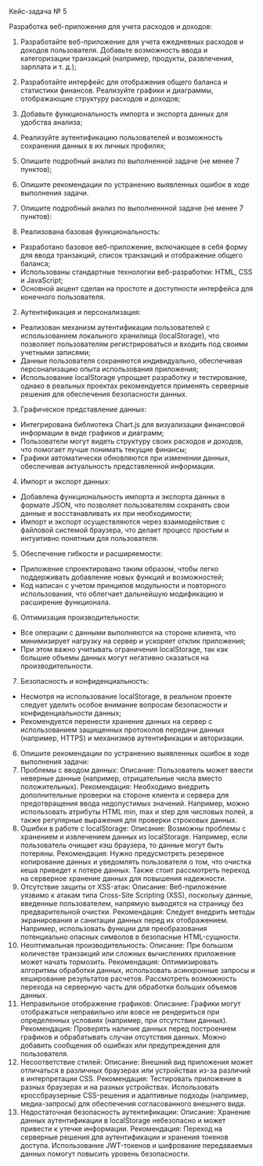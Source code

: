 Кейс-задача № 5

Разработка веб-приложения для учета расходов и доходов:
1. Разработайте веб-приложение для учета ежедневных расходов и доходов пользователя. Добавьте возможность ввода и категоризации транзакций (например, продукты, развлечения, зарплата и т. д.);
2. Разработайте интерфейс для отображения общего баланса и статистики финансов. Реализуйте графики и диаграммы, отображающие структуру расходов и доходов;
3. Добавьте функциональность импорта и экспорта данных для удобства анализа;
4. Реализуйте аутентификацию пользователей и возможность сохранения данных в их личных профилях;
5. Опишите подробный анализ по выполненной задаче (не менее 7 пунктов);
6. Опишите рекомендации по устранению выявленных ошибок в ходе выполнения задачи.

5. Опишите подробный анализ по выполненнной задаче (не менее 7 пунктов):
1. Реализована базовая функциональность:
- Разработано базовое веб-приложение, включающее в себя форму для ввода транзакций, список транзакций и отображение общего баланса;
- Использованы стандартные технологии веб-разработки: HTML, CSS и JavaScript;
- Основной акцент сделан на простоте и доступности интерфейса для конечного пользователя.
2. Аутентификация и персонализация:
- Реализован механизм аутентификации пользователей с использованием локального хранилища (localStorage), что позволяет пользователям регистрироваться и входить под своими учетными записями;
- Данные пользователя сохраняются индивидуально, обеспечивая персонализацию опыта использования приложения;
- Использование localStorage упрощает разработку и тестирование, однако в реальных проектах рекомендуется применять серверные решения для обеспечения безопасности данных.
3. Графическое представление данных:
- Интегрирована библиотека Chart.js для визуализации финансовой информации в виде графиков и диаграмм;
- Пользователи могут видеть структуру своих расходов и доходов, что помогает лучше понимать текущие финансы;
- Графики автоматически обновляются при изменении данных, обеспечивая актуальность представленной информации.
4. Импорт и экспорт данных:
- Добавлена функциональность импорта и экспорта данных в формате JSON, что позволяет пользователям сохранять свои данные и восстанавливать их при необходимости;
- Импорт и экспорт осуществляются через взаимодействие с файловой системой браузера, что делает процесс простым и интуитивно понятным для пользователя.
5. Обеспечение гибкости и расширяемости:
- Приложение спроектировано таким образом, чтобы легко поддерживать добавление новых функций и возможностей;
- Код написан с учетом принципов модульности и повторного использования, что облегчает дальнейшую модификацию и расширение функционала.
6. Оптимизация производительности:
- Все операции с данными выполняются на стороне клиента, что минимизирует нагрузку на сервер и ускоряет отклик приложения;
- При этом важно учитывать ограничения localStorage, так как большие объемы данных могут негативно сказаться на производительности.
7. Безопасность и конфиденциальность:
- Несмотря на использование localStorage, в реальном проекте следует уделить особое внимание вопросам безопасности и конфиденциальности данных;
- Рекомендуется перенести хранение данных на сервер с использованием защищенных протоколов передачи данных (например, HTTPS) и механизмов аутентификации и авторизации.

6. Опишите рекомендации по устранению выявленных ошибок в ходе выполнения задачи:
1. Проблемы с вводом данных:
Описание: Пользователь может ввести неверные данные (например, отрицательные числа вместо положительных).
Рекомендация: Необходимо внедрить дополнительные проверки на стороне клиента и сервера для предотвращения ввода недопустимых значений. Например, можно использовать атрибуты HTML min, max и step для числовых полей, а также регулярные выражения для проверки строковых данных.
2. Ошибки в работе с localStorage:
Описание: Возможны проблемы с хранением и извлечением данных из localStorage. Например, если пользователь очищает кэш браузера, то данные могут быть потеряны.
Рекомендация: Нужно предусмотреть резервное копирование данных и уведомлять пользователя о том, что очистка кеша приведет к потере данных. Также стоит рассмотреть переход на серверное хранение данных для повышения надежности.
3. Отсутствие защиты от XSS-атак:
Описание: Веб-приложение уязвимо к атакам типа Cross-Site Scripting (XSS), поскольку данные, введенные пользователем, напрямую выводятся на страницу без предварительной очистки.
Рекомендация: Следует внедрить методы экранирования и санитации данных перед их отображением. Например, использовать функции для преобразования потенциально опасных символов в безопасные HTML-сущности.
4. Неоптимальная производительность:
Описание: При большом количестве транзакций или сложных вычислениях приложение может начать тормозить.
Рекомендация: Оптимизировать алгоритмы обработки данных, использовать асинхронные запросы и кеширование результатов расчетов. Рассмотреть возможность перехода на серверную часть для обработки больших объемов данных.
5. Неправильное отображение графиков:
Описание: Графики могут отображаться неправильно или вовсе не рендериться при определенных условиях (например, при отсутствии данных).
Рекомендация: Проверять наличие данных перед построением графиков и обрабатывать случаи отсутствия данных. Можно добавить сообщения об ошибках или предупреждения для пользователя.
6. Несоответствие стилей:
Описание: Внешний вид приложения может отличаться в различных браузерах или устройствах из-за различий в интерпретации CSS.
Рекомендация: Тестировать приложение в разных браузерах и на разных устройствах. Использовать кроссбраузерные CSS-решения и адаптивные подходы (например, медиа-запросы) для обеспечения согласованного внешнего вида.
7. Недостаточная безопасность аутентификации:
Описание: Хранение данных аутентификации в localStorage небезопасно и может привести к утечке информации.
Рекомендация: Переход на серверные решения для аутентификации и хранения токенов доступа. Использование JWT-токенов и шифрование передаваемых данных помогут повысить уровень безопасности.
